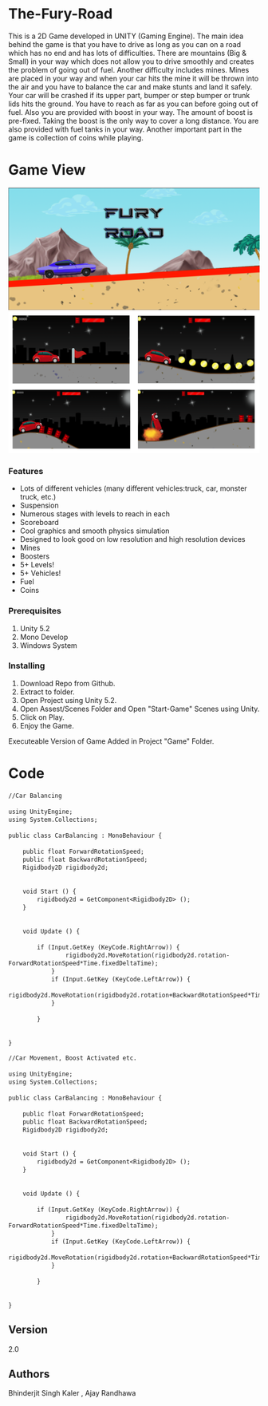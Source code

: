 # The-Fury-Road
This is a 2D Game developed in UNITY (Gaming Engine). The main idea behind the game is that you have to drive as long as you can on a road which has no end and has lots of difficulties. There are mountains (Big &amp; Small) in your way which does not allow you to drive smoothly and creates the problem of going out of fuel. Another difficulty includes mines. Mines are placed in your way and when your car hits the mine it will be thrown into the air and you have to balance the car and make stunts and land it safely. Your car will be crashed if its upper part, bumper or step bumper or trunk lids hits the ground. You have to reach as far as you can before going out of fuel. Also you are provided with boost in your way.  The amount of boost is pre-fixed. Taking the boost is the only way to cover a long distance. You are also provided with fuel tanks in your way. Another important part in the game is collection of coins while playing.

# Game View

<img src="Screenshot (1).png" > <img src="screenshot 9.png" >

### Features

- Lots of different vehicles (many different vehicles:truck, car, monster truck, etc.)
- Suspension
- Numerous stages with levels to reach in each
- Scoreboard
- Cool graphics and smooth physics simulation
- Designed to look good on low resolution and high resolution devices
- Mines
- Boosters
- 5+ Levels!
- 5+ Vehicles!
- Fuel
- Coins

### Prerequisites

1. Unity 5.2
2. Mono Develop
3. Windows System

### Installing

1. Download Repo from Github.
2. Extract to folder.
3. Open Project using Unity 5.2.
4. Open Assest/Scenes Folder and Open "Start-Game" Scenes using Unity.
5. Click on Play.
6. Enjoy the Game.

Executeable Version of Game Added in Project "Game" Folder.

# Code

```
//Car Balancing

using UnityEngine;
using System.Collections;

public class CarBalancing : MonoBehaviour {

	public float ForwardRotationSpeed;
	public float BackwardRotationSpeed;
	Rigidbody2D rigidbody2d;


	void Start () {
		rigidbody2d = GetComponent<Rigidbody2D> ();
	}


	void Update () {

		if (Input.GetKey (KeyCode.RightArrow)) {
				rigidbody2d.MoveRotation(rigidbody2d.rotation-ForwardRotationSpeed*Time.fixedDeltaTime);
			}
			if (Input.GetKey (KeyCode.LeftArrow)) {
				rigidbody2d.MoveRotation(rigidbody2d.rotation+BackwardRotationSpeed*Time.fixedDeltaTime);
			}
			
		}

		
}

```

```
//Car Movement, Boost Activated etc.

using UnityEngine;
using System.Collections;

public class CarBalancing : MonoBehaviour {

	public float ForwardRotationSpeed;
	public float BackwardRotationSpeed;
	Rigidbody2D rigidbody2d;


	void Start () {
		rigidbody2d = GetComponent<Rigidbody2D> ();
	}


	void Update () {

		if (Input.GetKey (KeyCode.RightArrow)) {
				rigidbody2d.MoveRotation(rigidbody2d.rotation-ForwardRotationSpeed*Time.fixedDeltaTime);
			}
			if (Input.GetKey (KeyCode.LeftArrow)) {
				rigidbody2d.MoveRotation(rigidbody2d.rotation+BackwardRotationSpeed*Time.fixedDeltaTime);
			}
			
		}

		
}

```

## Version

2.0

## Authors

Bhinderjit Singh Kaler 
,
Ajay Randhawa 
